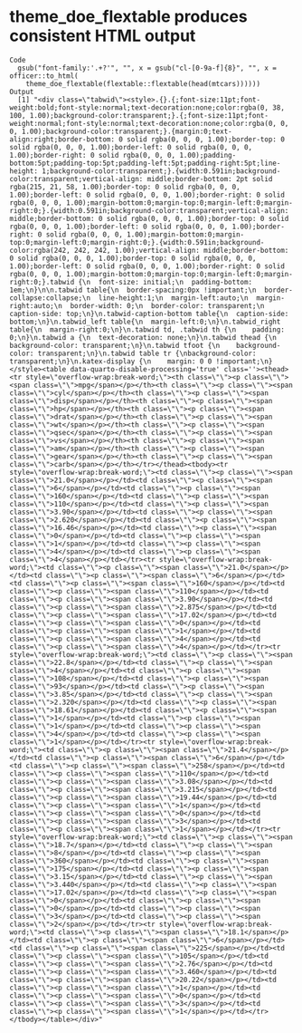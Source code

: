 # theme_doe_flextable produces consistent HTML output

    Code
      gsub("font-family:'.+?'", "", x = gsub("cl-[0-9a-f]{8}", "", x = officer::to_html(
        theme_doe_flextable(flextable::flextable(head(mtcars))))))
    Output
      [1] "<div class=\"tabwid\"><style>.{}.{;font-size:11pt;font-weight:bold;font-style:normal;text-decoration:none;color:rgba(0, 38, 100, 1.00);background-color:transparent;}.{;font-size:11pt;font-weight:normal;font-style:normal;text-decoration:none;color:rgba(0, 0, 0, 1.00);background-color:transparent;}.{margin:0;text-align:right;border-bottom: 0 solid rgba(0, 0, 0, 1.00);border-top: 0 solid rgba(0, 0, 0, 1.00);border-left: 0 solid rgba(0, 0, 0, 1.00);border-right: 0 solid rgba(0, 0, 0, 1.00);padding-bottom:5pt;padding-top:5pt;padding-left:5pt;padding-right:5pt;line-height: 1;background-color:transparent;}.{width:0.591in;background-color:transparent;vertical-align: middle;border-bottom: 2pt solid rgba(215, 21, 58, 1.00);border-top: 0 solid rgba(0, 0, 0, 1.00);border-left: 0 solid rgba(0, 0, 0, 1.00);border-right: 0 solid rgba(0, 0, 0, 1.00);margin-bottom:0;margin-top:0;margin-left:0;margin-right:0;}.{width:0.591in;background-color:transparent;vertical-align: middle;border-bottom: 0 solid rgba(0, 0, 0, 1.00);border-top: 0 solid rgba(0, 0, 0, 1.00);border-left: 0 solid rgba(0, 0, 0, 1.00);border-right: 0 solid rgba(0, 0, 0, 1.00);margin-bottom:0;margin-top:0;margin-left:0;margin-right:0;}.{width:0.591in;background-color:rgba(242, 242, 242, 1.00);vertical-align: middle;border-bottom: 0 solid rgba(0, 0, 0, 1.00);border-top: 0 solid rgba(0, 0, 0, 1.00);border-left: 0 solid rgba(0, 0, 0, 1.00);border-right: 0 solid rgba(0, 0, 0, 1.00);margin-bottom:0;margin-top:0;margin-left:0;margin-right:0;}.tabwid {\n  font-size: initial;\n  padding-bottom: 1em;\n}\n\n.tabwid table{\n  border-spacing:0px !important;\n  border-collapse:collapse;\n  line-height:1;\n  margin-left:auto;\n  margin-right:auto;\n  border-width: 0;\n  border-color: transparent;\n  caption-side: top;\n}\n.tabwid-caption-bottom table{\n  caption-side: bottom;\n}\n.tabwid_left table{\n  margin-left:0;\n}\n.tabwid_right table{\n  margin-right:0;\n}\n.tabwid td, .tabwid th {\n    padding: 0;\n}\n.tabwid a {\n  text-decoration: none;\n}\n.tabwid thead {\n    background-color: transparent;\n}\n.tabwid tfoot {\n    background-color: transparent;\n}\n.tabwid table tr {\nbackground-color: transparent;\n}\n.katex-display {\n    margin: 0 0 !important;\n}</style><table data-quarto-disable-processing='true' class=''><thead><tr style=\"overflow-wrap:break-word;\"><th class=\"\"><p class=\"\"><span class=\"\">mpg</span></p></th><th class=\"\"><p class=\"\"><span class=\"\">cyl</span></p></th><th class=\"\"><p class=\"\"><span class=\"\">disp</span></p></th><th class=\"\"><p class=\"\"><span class=\"\">hp</span></p></th><th class=\"\"><p class=\"\"><span class=\"\">drat</span></p></th><th class=\"\"><p class=\"\"><span class=\"\">wt</span></p></th><th class=\"\"><p class=\"\"><span class=\"\">qsec</span></p></th><th class=\"\"><p class=\"\"><span class=\"\">vs</span></p></th><th class=\"\"><p class=\"\"><span class=\"\">am</span></p></th><th class=\"\"><p class=\"\"><span class=\"\">gear</span></p></th><th class=\"\"><p class=\"\"><span class=\"\">carb</span></p></th></tr></thead><tbody><tr style=\"overflow-wrap:break-word;\"><td class=\"\"><p class=\"\"><span class=\"\">21.0</span></p></td><td class=\"\"><p class=\"\"><span class=\"\">6</span></p></td><td class=\"\"><p class=\"\"><span class=\"\">160</span></p></td><td class=\"\"><p class=\"\"><span class=\"\">110</span></p></td><td class=\"\"><p class=\"\"><span class=\"\">3.90</span></p></td><td class=\"\"><p class=\"\"><span class=\"\">2.620</span></p></td><td class=\"\"><p class=\"\"><span class=\"\">16.46</span></p></td><td class=\"\"><p class=\"\"><span class=\"\">0</span></p></td><td class=\"\"><p class=\"\"><span class=\"\">1</span></p></td><td class=\"\"><p class=\"\"><span class=\"\">4</span></p></td><td class=\"\"><p class=\"\"><span class=\"\">4</span></p></td></tr><tr style=\"overflow-wrap:break-word;\"><td class=\"\"><p class=\"\"><span class=\"\">21.0</span></p></td><td class=\"\"><p class=\"\"><span class=\"\">6</span></p></td><td class=\"\"><p class=\"\"><span class=\"\">160</span></p></td><td class=\"\"><p class=\"\"><span class=\"\">110</span></p></td><td class=\"\"><p class=\"\"><span class=\"\">3.90</span></p></td><td class=\"\"><p class=\"\"><span class=\"\">2.875</span></p></td><td class=\"\"><p class=\"\"><span class=\"\">17.02</span></p></td><td class=\"\"><p class=\"\"><span class=\"\">0</span></p></td><td class=\"\"><p class=\"\"><span class=\"\">1</span></p></td><td class=\"\"><p class=\"\"><span class=\"\">4</span></p></td><td class=\"\"><p class=\"\"><span class=\"\">4</span></p></td></tr><tr style=\"overflow-wrap:break-word;\"><td class=\"\"><p class=\"\"><span class=\"\">22.8</span></p></td><td class=\"\"><p class=\"\"><span class=\"\">4</span></p></td><td class=\"\"><p class=\"\"><span class=\"\">108</span></p></td><td class=\"\"><p class=\"\"><span class=\"\">93</span></p></td><td class=\"\"><p class=\"\"><span class=\"\">3.85</span></p></td><td class=\"\"><p class=\"\"><span class=\"\">2.320</span></p></td><td class=\"\"><p class=\"\"><span class=\"\">18.61</span></p></td><td class=\"\"><p class=\"\"><span class=\"\">1</span></p></td><td class=\"\"><p class=\"\"><span class=\"\">1</span></p></td><td class=\"\"><p class=\"\"><span class=\"\">4</span></p></td><td class=\"\"><p class=\"\"><span class=\"\">1</span></p></td></tr><tr style=\"overflow-wrap:break-word;\"><td class=\"\"><p class=\"\"><span class=\"\">21.4</span></p></td><td class=\"\"><p class=\"\"><span class=\"\">6</span></p></td><td class=\"\"><p class=\"\"><span class=\"\">258</span></p></td><td class=\"\"><p class=\"\"><span class=\"\">110</span></p></td><td class=\"\"><p class=\"\"><span class=\"\">3.08</span></p></td><td class=\"\"><p class=\"\"><span class=\"\">3.215</span></p></td><td class=\"\"><p class=\"\"><span class=\"\">19.44</span></p></td><td class=\"\"><p class=\"\"><span class=\"\">1</span></p></td><td class=\"\"><p class=\"\"><span class=\"\">0</span></p></td><td class=\"\"><p class=\"\"><span class=\"\">3</span></p></td><td class=\"\"><p class=\"\"><span class=\"\">1</span></p></td></tr><tr style=\"overflow-wrap:break-word;\"><td class=\"\"><p class=\"\"><span class=\"\">18.7</span></p></td><td class=\"\"><p class=\"\"><span class=\"\">8</span></p></td><td class=\"\"><p class=\"\"><span class=\"\">360</span></p></td><td class=\"\"><p class=\"\"><span class=\"\">175</span></p></td><td class=\"\"><p class=\"\"><span class=\"\">3.15</span></p></td><td class=\"\"><p class=\"\"><span class=\"\">3.440</span></p></td><td class=\"\"><p class=\"\"><span class=\"\">17.02</span></p></td><td class=\"\"><p class=\"\"><span class=\"\">0</span></p></td><td class=\"\"><p class=\"\"><span class=\"\">0</span></p></td><td class=\"\"><p class=\"\"><span class=\"\">3</span></p></td><td class=\"\"><p class=\"\"><span class=\"\">2</span></p></td></tr><tr style=\"overflow-wrap:break-word;\"><td class=\"\"><p class=\"\"><span class=\"\">18.1</span></p></td><td class=\"\"><p class=\"\"><span class=\"\">6</span></p></td><td class=\"\"><p class=\"\"><span class=\"\">225</span></p></td><td class=\"\"><p class=\"\"><span class=\"\">105</span></p></td><td class=\"\"><p class=\"\"><span class=\"\">2.76</span></p></td><td class=\"\"><p class=\"\"><span class=\"\">3.460</span></p></td><td class=\"\"><p class=\"\"><span class=\"\">20.22</span></p></td><td class=\"\"><p class=\"\"><span class=\"\">1</span></p></td><td class=\"\"><p class=\"\"><span class=\"\">0</span></p></td><td class=\"\"><p class=\"\"><span class=\"\">3</span></p></td><td class=\"\"><p class=\"\"><span class=\"\">1</span></p></td></tr></tbody></table></div>"

